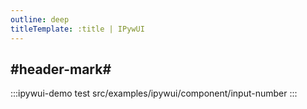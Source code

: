 ```yaml
---
outline: deep
titleTemplate: :title | IPywUI
---
```


## #header-mark#
:::ipywui-demo test
src/examples/ipywui/component/input-number
:::

